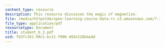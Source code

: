 ```yaml
---
content_type: resource
description: This resource discusses the magic of magnetism.
file: /media/https%3A/open-learning-course-data-rc.s3.amazonaws.com/7-349-biological-computing-at-the-crossroads-of-engineering-and-science-spring-2005/fd3fc16199c1bc11f906492e128b4a4d_student_b_2.pdf
file_type: application/pdf
resourcetype: Document
title: student_b_2.pdf
uid: fd3fc161-99c1-bc11-f906-492e128b4a4d
---
```

